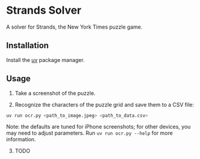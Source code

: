 # Strands Solver

A solver for Strands, the New York Times puzzle game.

## Installation

Install the [uv](https://docs.astral.sh/uv/) package manager.

## Usage

1. Take a screenshot of the puzzle.

2. Recognize the characters of the puzzle grid and save them to a CSV file:

```bash
uv run ocr.py <path_to_image.jpeg> <path_to_data.csv>
```

Note: the defaults are tuned for iPhone screenshots; for other devices, you may need to adjust parameters. Run `uv run ocr.py --help` for more information.

3. TODO
